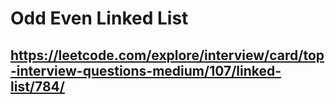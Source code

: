 # Odd Even Linked List
## https://leetcode.com/explore/interview/card/top-interview-questions-medium/107/linked-list/784/
